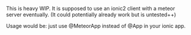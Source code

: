 This is heavy WIP.
It is supposed to use an ionic2 client with a meteor server eventually.
(It could potentially already work but is untested++)

Usage would be: just use @MeteorApp instead of @App in your ionic app.
